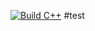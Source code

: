 
[![Build C++](https://github.com/FrankieVara/CI-Test/actions/workflows/blank.yml/badge.svg)](https://github.com/FrankieVara/CI-Test/actions/workflows/blank.yml)
#test
